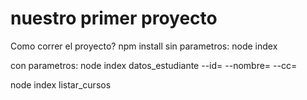 # nuestro primer proyecto 

Como correr el proyecto?
npm install 
sin parametros:
node index


con parametros:
node index datos_estudiante --id=<idcurso> --nombre=<nombreusuario> --cc=<ccusuario>

node index listar_cursos
